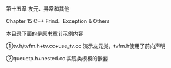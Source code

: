 第十五章  友元、异常和其他

Chapter 15 C++ Frind、Exception & Others

本目录下面的是原书章节示例内容

①tv.h/tvfm.h+tv.cc+use_tv.cc 演示友元类，tvfm.h使用了前向声明

②queuetp.h+nested.cc 实现类模板的嵌套
